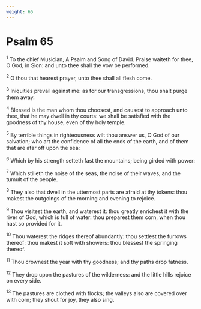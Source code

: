 ```yaml
---
weight: 65
---
```


# Psalm 65

<sup>1</sup> To the chief Musician, A Psalm and Song of David. Praise waiteth for thee, O God, in Sion: and unto thee shall the vow be performed. 

<sup>2</sup> O thou that hearest prayer, unto thee shall all flesh come. 

<sup>3</sup> Iniquities prevail against me: as for our transgressions, thou shalt purge them away. 

<sup>4</sup> Blessed is the man whom thou choosest, and causest to approach unto thee, that he may dwell in thy courts: we shall be satisfied with the goodness of thy house, even of thy holy temple. 

<sup>5</sup> By terrible things in righteousness wilt thou answer us, O God of our salvation; who art the confidence of all the ends of the earth, and of them that are afar off upon the sea: 

<sup>6</sup> Which by his strength setteth fast the mountains; being girded with power: 

<sup>7</sup> Which stilleth the noise of the seas, the noise of their waves, and the tumult of the people. 

<sup>8</sup> They also that dwell in the uttermost parts are afraid at thy tokens: thou makest the outgoings of the morning and evening to rejoice. 

<sup>9</sup> Thou visitest the earth, and waterest it: thou greatly enrichest it with the river of God, which is full of water: thou preparest them corn, when thou hast so provided for it. 

<sup>10</sup> Thou waterest the ridges thereof abundantly: thou settlest the furrows thereof: thou makest it soft with showers: thou blessest the springing thereof. 

<sup>11</sup> Thou crownest the year with thy goodness; and thy paths drop fatness. 

<sup>12</sup> They drop upon the pastures of the wilderness: and the little hills rejoice on every side. 

<sup>13</sup> The pastures are clothed with flocks; the valleys also are covered over with corn; they shout for joy, they also sing. 


